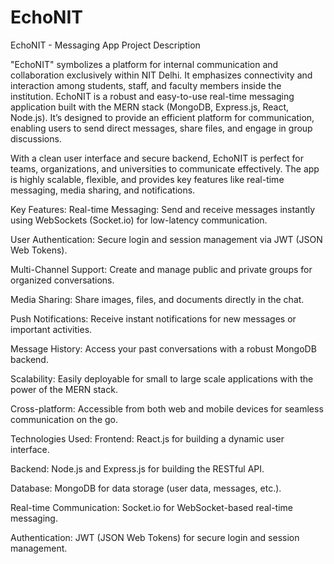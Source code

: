 # EchoNIT
EchoNIT - Messaging App
Project Description


"EchoNIT" symbolizes a platform for internal communication and collaboration exclusively within NIT Delhi. It emphasizes connectivity and interaction among students, staff, and faculty members inside the institution.
EchoNIT is a robust and easy-to-use real-time messaging application built with the MERN stack (MongoDB, Express.js, React, Node.js). It’s designed to provide an efficient platform for communication, enabling users to send direct messages, share files, and engage in group discussions.

With a clean user interface and secure backend, EchoNIT is perfect for teams, organizations, and universities to communicate effectively. The app is highly scalable, flexible, and provides key features like real-time messaging, media sharing, and notifications.

Key Features:
Real-time Messaging: Send and receive messages instantly using WebSockets (Socket.io) for low-latency communication.

User Authentication: Secure login and session management via JWT (JSON Web Tokens).

Multi-Channel Support: Create and manage public and private groups for organized conversations.

Media Sharing: Share images, files, and documents directly in the chat.

Push Notifications: Receive instant notifications for new messages or important activities.

Message History: Access your past conversations with a robust MongoDB backend.

Scalability: Easily deployable for small to large scale applications with the power of the MERN stack.

Cross-platform: Accessible from both web and mobile devices for seamless communication on the go.

Technologies Used:
Frontend: React.js for building a dynamic user interface.

Backend: Node.js and Express.js for building the RESTful API.

Database: MongoDB for data storage (user data, messages, etc.).

Real-time Communication: Socket.io for WebSocket-based real-time messaging.

Authentication: JWT (JSON Web Tokens) for secure login and session management.
